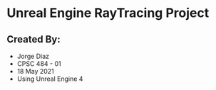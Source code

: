 # Unreal Engine RayTracing Project

## Created By:
* Jorge Diaz
* CPSC 484 - 01
* 18 May 2021
* Using Unreal Engine 4
